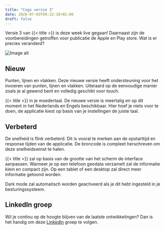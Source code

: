 ```yaml
---
title: "Cogo versie 3"
date: 2020-07-03T09:32:18+02:00
draft: false
---
```


Versie 3 van {{< title >}} is deze week live gegaan! Daarnaast zijn de voorbereidingen getroffen voor publicatie de Apple en Play store. Wat is er precies veranderd?

![Image alt](/posts/2020/cogo-versie-3/thumbnail.webp#center)

## Nieuw

Punten, lijnen en vlakken. Deze nieuwe versie heeft ondersteuning voor het invoeren van punten, lijnen en vlakken. Uiteraard op de eenvoudige manier zoals je al gewend bent en volledig geschikt voor touch.

{{< title >}} in je moedertaal. De nieuwe versie is meertalig en op dit moment in het Nederlands en Engels beschikbaar. Hier hoef je niets voor te doen, de applicatie kiest op basis van je instellingen de juiste taal.

## Verbeterd

De snelheid is flink verbeterd. Dit is vooral te merken aan de opstarttijd en response tijden van de applicatie. De broncode is compleet herschreven om deze snelheidswinst te halen.

{{< title >}} zal op basis van de grootte van het scherm de interface aanpassen. Wanneer je op een telefoon geodata verzamelt zal de informatie klein en compact zijn. Op een tablet of een desktop zal direct meer informatie getoond worden.

Dark mode zal automatisch worden geactiveerd als je dit hebt ingesteld in je besturingssysteem.

## LinkedIn groep

Wil je continu op de hoogte blijven van de laatste ontwikkelingen? Dan is het handig om deze [LinkedIn](https://www.linkedin.com/groups/12294389/) groep te volgen.

